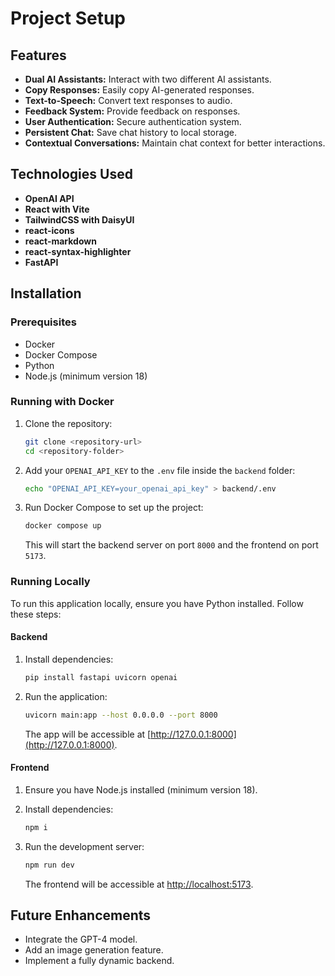 # Project Setup

## Features

- **Dual AI Assistants:** Interact with two different AI assistants.
- **Copy Responses:** Easily copy AI-generated responses.
- **Text-to-Speech:** Convert text responses to audio.
- **Feedback System:** Provide feedback on responses.
- **User Authentication:** Secure authentication system.
- **Persistent Chat:** Save chat history to local storage.
- **Contextual Conversations:** Maintain chat context for better interactions.

## Technologies Used

- **OpenAI API**
- **React with Vite**
- **TailwindCSS with DaisyUI**
- **react-icons**
- **react-markdown**
- **react-syntax-highlighter**
- **FastAPI**

## Installation

### Prerequisites

- Docker
- Docker Compose
- Python
- Node.js (minimum version 18)

### Running with Docker

1. Clone the repository:

    ```sh
    git clone <repository-url>
    cd <repository-folder>
    ```

2. Add your `OPENAI_API_KEY` to the `.env` file inside the `backend` folder:

    ```sh
    echo "OPENAI_API_KEY=your_openai_api_key" > backend/.env
    ```

3. Run Docker Compose to set up the project:

    ```sh
    docker compose up
    ```

    This will start the backend server on port `8000` and the frontend on port `5173`.

### Running Locally

To run this application locally, ensure you have Python installed. Follow these steps:

#### Backend

1. Install dependencies:

    ```sh
    pip install fastapi uvicorn openai
    ```

2. Run the application:

    ```sh
    uvicorn main:app --host 0.0.0.0 --port 8000
    ```

    The app will be accessible at [http://127.0.0.1:8000](http://127.0.0.1:8000).

#### Frontend

1. Ensure you have Node.js installed (minimum version 18).

2. Install dependencies:

    ```sh
    npm i
    ```

3. Run the development server:

    ```sh
    npm run dev
    ```

    The frontend will be accessible at [http://localhost:5173](http://localhost:5173).

## Future Enhancements

- Integrate the GPT-4 model.
- Add an image generation feature.
- Implement a fully dynamic backend.
